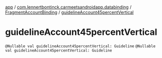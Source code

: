 [app](../../index.md) / [com.lennertbontinck.carmeetsandroidapp.databinding](../index.md) / [FragmentAccountBinding](index.md) / [guidelineAccount45percentVertical](./guideline-account45percent-vertical.md)

# guidelineAccount45percentVertical

`@Nullable val guidelineAccount45percentVertical: Guideline`
`@Nullable val guidelineAccount45percentVertical: Guideline`